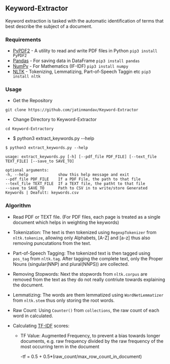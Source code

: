 ## Keyword-Extractor
Keyword extraction is tasked with the automatic identification of terms that best describe the subject of a document.

### Requirements
  - [PyPDF2](https://github.com/mstamy2/PyPDF2) - A utility to read and write PDF files in Python `pip3 install PyPDF2`
  - [Pandas](https://github.com/pandas-dev/pandas) - For saving data in DataFrame `pip3 install pandas`
  - [NumPy](https://github.com/numpy/numpy) - For Mathematics (IF-IDF) `pip3 install numpy`
  - [NLTK](https://github.com/nltk/nltk) - Tokenizing, Lemmatizing, Part-of-Speech Taggin etc `pip3 install nltk`

### Usage
 - Get the Repository
 
 `git clone https://github.com/jatinmandav/Keyword-Extractor`
 
 - Change Directory to Keyword-Extractor
 
 `cd Keyword-Extractory`
 
 - $ python3 extract_keywords.py --help
 ```
 $ python3 extract_keywords.py --help

usage: extract_keywords.py [-h] [--pdf_file PDF_FILE] [--text_file TEXT_FILE] [--save_to SAVE_TO]

optional arguments:
-h, --help             show this help message and exit
--pdf_file PDF_FILE    If a PDF File, the path to that file
--text_file TEXT_FILE  If a TEXT file, the patht to that file
--save_to SAVE_TO      Path to CSV in to write/store Generated Keywords | Deafult: keywords.csv
```

### Algorithm
  - Read PDF or TEXT file. (For PDF files, each page is treated as a single document which helps in weighting the keywords)
  
  - Tokenization: The text is then tokenized using `RegexpTokenizer` from `nltk.tokenize`, allowing only Alphabets, [A-Z] and [a-z] thus also removing puncutations from the text.
  
  - Part-of-Speech Tagging: The tokenized text is then tagged using `pos_tag` from `nltk.tag`. After tagging the complete text, only the Proper Nouns (singular(NNP) and plural(NNPS)) are collected.
  
  - Removing Stopwords: Next the stopwords from `nltk.corpus` are removed from the text as they do not really contriute towards explaining the document.
  
  - Lemmatizing: The words are them lemmatized using `WordNetLemmatizer` from `nltk.stem` thus only storing the root words.
  
  - Raw Count: Using `Counter()` from `collections`, the raw count of each word in calculated.
  
  - Calculating [TF-IDF](https://en.wikipedia.org/wiki/Tf%E2%80%93idf) scores: 
    - TF Value: Augmented Frequency, to prevent a bias towards longer documents, e.g. raw frequency divided by the raw frequency of the most occurring term in the document
      
      -tf = 0.5 + 0.5*(raw_count/max_row_count_in_document)
